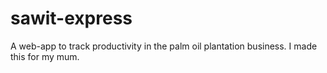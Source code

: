 # sawit-express

A web-app to track productivity in the palm oil plantation business. I made this for my mum.
